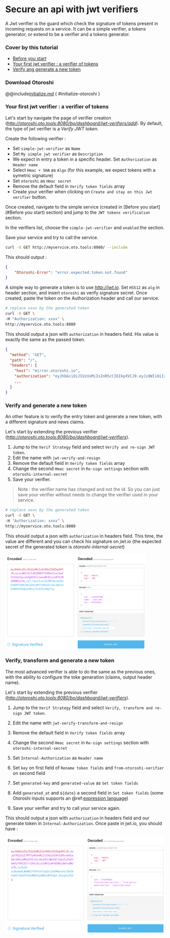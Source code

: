 # Secure an api with jwt verifiers

A Jwt verifier is the guard which check the signature of tokens present in incoming requests on a service. It can be a simple verifier, a tokens generator, or extend to be a verifier and a tokens generator.

### Cover by this tutorial

- [Before you start](#before-you-start)
- [Your first jwt verifier : a verifier of tokens](#your-first-jwt-verifier--a-verifier-of-tokens)
- [Verify ang generate a new token](#verify-and-generate-a-new-token)

### Download Otoroshi

@@include[initialize.md](../includes/initialize.md) { #initialize-otoroshi }

### Your first jwt verifier : a verifier of tokens

Let's start by navigate the page of verifier creation (*http://otoroshi.oto.tools:8080/bo/dashboard/jwt-verifiers/add*). By default, the type of jwt verifier is a *Verify JWT token*.

Create the following verifier : 

* Set `simple-jwt-verifier` as `Name`
* Set `My simple jwt verifier` as `Description`
* We expect in entry a token in a specific header. Set `Authorization` as `Header name`
* Select `Hmac + SHA` as `Algo` (for this example, we expect tokens with a symetric signature)
* Set `otoroshi` as `Hmac secret`
* Remove the default field in `Verify token fields` array
* Create your verifier when clicking on `Create and stay on this Jwt verifier` button.

Once created, navigate to the simple service (created in [Before you start](#Before you start) section) and jump to the `JWT tokens verification` section.

In the verifiers list, choose the `simple-jwt-verifier` and `enabled` the section.

Save your service and try to call the service.
```sh
curl -X GET http://myservice.oto.tools:8080/ --include
```

This should output : 
```json
{
    "Otoroshi-Error": "error.expected.token.not.found"
}
```

A simple way to generate a token is to use *http://jwt.io*. Set `HS512` as `alg` in header section, and insert `otoroshi` as verify signature secret. Once created, paste the token on the Authorization header and call our service.

```sh
# replace xxxx by the generated token
curl -X GET \
-H "Authorization: xxxx" \
http://myservice.oto.tools:8080
```

This should output a json with `authorization` in headers field. His value is exactly the same as the passed token.

```json
{
  "method": "GET",
  "path": "/",
  "headers": {
    "host": "mirror.otoroshi.io",
    "authorization": "eyJhbGciOiJIUzUxMiIsInR5cCI6IkpXVCJ9.eyJzdWIiOiIxMjM0NTY3ODkwIiwibmFtZSI6IkpvaG4gRG9lIiwiaWF0IjoxNTE2MjM5MDIyfQ.ipDFgkww51mSaSg_199BMRj4gK20LGz_czozu3u8rCFFO1X20MwcabSqEzUc0q4qQ4rjTxjoR4HeUDVcw8BxoQ",
    ...
  }
}
```

### Verify and generate a new token

An other feature is to verify the entry token and generate a new token, with a different signature and news claims. 

Let's start by extending the previous verifier (*http://otoroshi.oto.tools:8080/bo/dashboard/jwt-verifiers*).

1. Jump to the `Verif Strategy` field and select `Verify and re-sign JWT token`. 
2. Edit the name with `jwt-verify-and-resign`
3. Remove the default field in `Verify token fields` array
4. Change the second `Hmac secret` in `Re-sign settings` section with `otoroshi-internal-secret`
5. Save your verifier.

> Note : the verifier name has changed and not the id. So you can just save your verifier without needs to change the verifier used in your service.  

```sh
# replace xxxx by the generated token
curl -X GET \
-H "Authorization: xxxx" \
http://myservice.oto.tools:8080
```

This should output a json with `authorization` in headers field. This time, the value are different and you can check his signature on *jwt.io* (the expected secret of the generated token is *otoroshi-internal-secret*)

<img src="../imgs/secure-an-app-with-jwt-verifiers-jwtio.png" height="300px">

### Verify, transform and generate a new token

The most advanced verifier is able to do the same as the previous ones, with the ability to configure the toke generation (claims, output header name).

Let's start by extending the previous verifier (*http://otoroshi.oto.tools:8080/bo/dashboard/jwt-verifiers*).

1. Jump to the `Verif Strategy` field and select `Verify, transform and re-sign JWT token`. 

2. Edit the name with `jwt-verify-transform-and-resign`
3. Remove the default field in `Verify token fields` array
4. Change the second `Hmac secret` in `Re-sign settings` section with `otoroshi-internal-secret`
5. Set `Internal-Authorization` as `Header name`
6. Set `key` on first field of `Rename token fields` and `from-otoroshi-verifier` on second field
7. Set `generated-key` and `generated-value` as `Set token fields`
8. Add `generated_at` and `${date}` a second field in `Set token fields` (some Otoroshi inputs supports an @ref:[expression language](../topics/expression-language.md))
9. Save your verifier and try to call your service again.

This should output a json with `authorization` in headers field and our generate token in `Internal-Authorization`.
Once paste in jwt.io, you should have :

<img src="../imgs/secure-an-app-with-jwt-verifiers-transform-jwtio.png">

